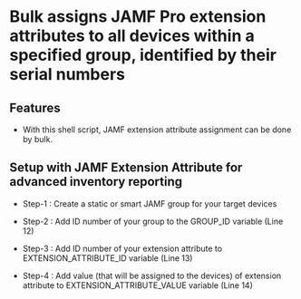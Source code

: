 
# Bulk assigns JAMF Pro extension attributes to all devices within a specified group, identified by their serial numbers


## Features
* With this shell script, JAMF extension attribute assignment can be done by bulk.

## Setup with JAMF Extension Attribute for advanced inventory reporting
* Step-1 : Create a static or smart JAMF group for your target devices

* Step-2 : Add ID number of your group to the GROUP_ID variable (Line 12)

* Step-3 : Add ID number of your extension attribute to EXTENSION_ATTRIBUTE_ID variable (Line 13)

* Step-4 : Add value (that will be assigned to the devices) of extension attribute to EXTENSION_ATTRIBUTE_VALUE variable (Line 14)

